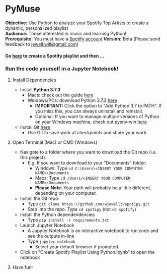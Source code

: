 # PyMuse
<b>Objective:</b> Use Python to analyze your Spotify Top Artists to create a dynamic, personalized playlist  
<b>Audience:</b> Those interested in music and learning Python!  
<b>Prerequisite:</b> You must have a [Spotify account](https://accounts.spotify.com/en/login?continue=https)
<b>Version:</b> Beta (Please send feedback to jewell.will@gmail.com)

#### Go [here](https://spotify-playlist-290119.uc.r.appspot.com/) to create a Spotify playlist and then ...
 
### Run the code yourself in a Jupyter Notebook!

1. Install Dependencies
    - Install <b>Python 3.7.3</b>
        - Macs: check out the guide [here](https://opensource.com/article/19/5/python-3-default-mac)
        - Windows/PCs: download Python 3.7.3 [here](https://www.python.org/ftp/python/3.7.3/python-3.7.3-amd64-webinstall.exe)
            - <b>IMPORTANT:</b> Click the option to "Add Python 3.7 to PATH". If you miss this, you can always uninstall and reinstall.
            - Optional: If you want to manage multiple versions of Python on your Windows machine, check out pyenv-win [here](https://github.com/pyenv-win/pyenv-win)
    - Install Git [here](https://git-scm.com/book/en/v2/Getting-Started-Installing-Git)
        - Use Git to save work at checkpoints and share your work 

2. Open Terminal (Mac) or CMD (Windows)
    - Navigate to a folder where you want to download the Git repo (i.e. this project). 
        - E.g. If you want to download to your "Documents" folder:
            - Windows: Type ```cd C:\Users\<INSERT YOUR COMPUTER NAME>\Documents``` 
            - Macs: Type ```cd /Users/<INSERT YOUR COMPUTER NAME>/Documents```
            - <b>Please Note</b>: Your path will probably be a little different, depending on your computer.
    - Install the Git repo:
        - Type ```git clone https://github.com/wjewell3/spotipy.git```
        - Step into the repo. Type ```cd spotipy``` (not ```cd spotify```)
    - Install the Python dependendencies
        - Type ```pip install -r requirements.txt```
    - Launch Jupyter Notebook 
        - A Jupyter Notebook is an interactive notebook to run code and see the outputs in-line
        - Type ```jupyter notebook```
            - Select your default browser if prompted.
    - Click on "Create Spotify Playlist Using Python.ipynb" to open the notebook

 3. Have fun!
